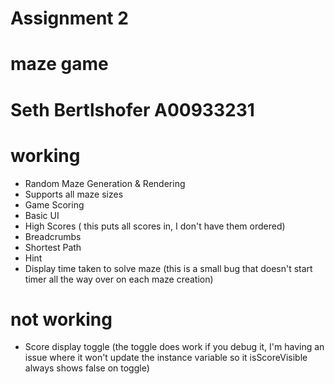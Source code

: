 # Assignment 2
# maze game
# Seth Bertlshofer A00933231

# working
- Random Maze Generation & Rendering
- Supports all maze sizes
- Game Scoring
- Basic UI
- High Scores ( this puts all scores in, I don't have them ordered)
- Breadcrumbs
- Shortest Path
- Hint
- Display time taken to solve maze (this is a small bug that doesn't start timer all the way over on each maze creation)

# not working
- Score display toggle (the toggle does work if you debug it,  I'm having an issue where it won't update the instance variable so it isScoreVisible always shows false on toggle)

